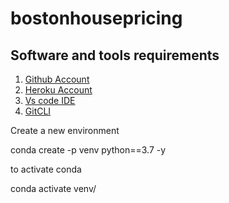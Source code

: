 # bostonhousepricing

## Software and tools requirements

1. [Github Account](https://github.com)
2. [Heroku Account](https://heroku.com)
3. [Vs code IDE](https://code.visualstudio.com/)
4. [GitCLI](https://git-scm.com/book/en/v2/Getting-Started-The-Command-Line)

Create a new environment

conda create -p venv python==3.7 -y

to activate conda 

conda activate venv/
